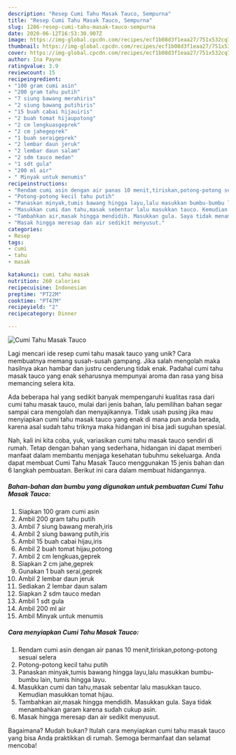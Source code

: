 ```yaml
---
description: "Resep Cumi Tahu Masak Tauco, Sempurna"
title: "Resep Cumi Tahu Masak Tauco, Sempurna"
slug: 1286-resep-cumi-tahu-masak-tauco-sempurna
date: 2020-06-12T16:53:30.907Z
image: https://img-global.cpcdn.com/recipes/ecf1b08d3f1eaa27/751x532cq70/cumi-tahu-masak-tauco-foto-resep-utama.jpg
thumbnail: https://img-global.cpcdn.com/recipes/ecf1b08d3f1eaa27/751x532cq70/cumi-tahu-masak-tauco-foto-resep-utama.jpg
cover: https://img-global.cpcdn.com/recipes/ecf1b08d3f1eaa27/751x532cq70/cumi-tahu-masak-tauco-foto-resep-utama.jpg
author: Ina Payne
ratingvalue: 3.9
reviewcount: 15
recipeingredient:
- "100 gram cumi asin"
- "200 gram tahu putih"
- "7 siung bawang merahiris"
- "2 siung bawang putihiris"
- "15 buah cabai hijauiris"
- "2 buah tomat hijaupotong"
- "2 cm lengkuasgeprek"
- "2 cm jahegeprek"
- "1 buah seraigeprek"
- "2 lembar daun jeruk"
- "2 lembar daun salam"
- "2 sdm tauco medan"
- "1 sdt gula"
- "200 ml air"
- " Minyak untuk menumis"
recipeinstructions:
- "Rendam cumi asin dengan air panas 10 menit,tiriskan,potong-potong sesuai selera"
- "Potong-potong kecil tahu putih"
- "Panaskan minyak,tumis bawang hingga layu,lalu masukkan bumbu-bumbu lain, tumis hingga layu."
- "Masukkan cumi dan tahu,masak sebentar lalu masukkan tauco. Kemudian masukkan tomat hijau."
- "Tambahkan air,masak hingga mendidih. Masukkan gula. Saya tidak menambahkan garam karena sudah cukup asin."
- "Masak hingga meresap dan air sedikit menyusut."
categories:
- Resep
tags:
- cumi
- tahu
- masak

katakunci: cumi tahu masak 
nutrition: 260 calories
recipecuisine: Indonesian
preptime: "PT22M"
cooktime: "PT47M"
recipeyield: "2"
recipecategory: Dinner

---
```



![Cumi Tahu Masak Tauco](https://img-global.cpcdn.com/recipes/ecf1b08d3f1eaa27/751x532cq70/cumi-tahu-masak-tauco-foto-resep-utama.jpg)

Lagi mencari ide resep cumi tahu masak tauco yang unik? Cara membuatnya memang susah-susah gampang. Jika salah mengolah maka hasilnya akan hambar dan justru cenderung tidak enak. Padahal cumi tahu masak tauco yang enak seharusnya mempunyai aroma dan rasa yang bisa memancing selera kita.



Ada beberapa hal yang sedikit banyak mempengaruhi kualitas rasa dari cumi tahu masak tauco, mulai dari jenis bahan, lalu pemilihan bahan segar sampai cara mengolah dan menyajikannya. Tidak usah pusing jika mau menyiapkan cumi tahu masak tauco yang enak di mana pun anda berada, karena asal sudah tahu triknya maka hidangan ini bisa jadi suguhan spesial.


Nah, kali ini kita coba, yuk, variasikan cumi tahu masak tauco sendiri di rumah. Tetap dengan bahan yang sederhana, hidangan ini dapat memberi manfaat dalam membantu menjaga kesehatan tubuhmu sekeluarga. Anda dapat membuat Cumi Tahu Masak Tauco menggunakan 15 jenis bahan dan 6 langkah pembuatan. Berikut ini cara dalam membuat hidangannya.

<!--inarticleads1-->

##### Bahan-bahan dan bumbu yang digunakan untuk pembuatan Cumi Tahu Masak Tauco:

1. Siapkan 100 gram cumi asin
1. Ambil 200 gram tahu putih
1. Ambil 7 siung bawang merah,iris
1. Ambil 2 siung bawang putih,iris
1. Ambil 15 buah cabai hijau,iris
1. Ambil 2 buah tomat hijau,potong
1. Ambil 2 cm lengkuas,geprek
1. Siapkan 2 cm jahe,geprek
1. Gunakan 1 buah serai,geprek
1. Ambil 2 lembar daun jeruk
1. Sediakan 2 lembar daun salam
1. Siapkan 2 sdm tauco medan
1. Ambil 1 sdt gula
1. Ambil 200 ml air
1. Ambil  Minyak untuk menumis




<!--inarticleads2-->

##### Cara menyiapkan Cumi Tahu Masak Tauco:

1. Rendam cumi asin dengan air panas 10 menit,tiriskan,potong-potong sesuai selera
1. Potong-potong kecil tahu putih
1. Panaskan minyak,tumis bawang hingga layu,lalu masukkan bumbu-bumbu lain, tumis hingga layu.
1. Masukkan cumi dan tahu,masak sebentar lalu masukkan tauco. Kemudian masukkan tomat hijau.
1. Tambahkan air,masak hingga mendidih. Masukkan gula. Saya tidak menambahkan garam karena sudah cukup asin.
1. Masak hingga meresap dan air sedikit menyusut.




Bagaimana? Mudah bukan? Itulah cara menyiapkan cumi tahu masak tauco yang bisa Anda praktikkan di rumah. Semoga bermanfaat dan selamat mencoba!

